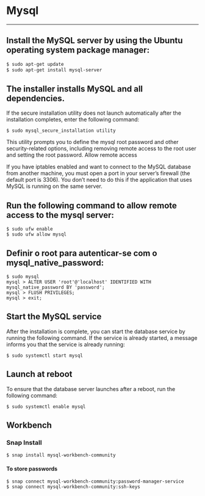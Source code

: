 # Mysql
-------------------------
## Install the MySQL server by using the Ubuntu operating system package manager:
```bash
$ sudo apt-get update
$ sudo apt-get install mysql-server
```
## The installer installs MySQL and all dependencies.

If the secure installation utility does not launch automatically after the installation completes, enter the following command:
```
$ sudo mysql_secure_installation utility
```
This utility prompts you to define the mysql root password and other security-related options, including removing remote access to the root user and setting the root password.
Allow remote access

If you have iptables enabled and want to connect to the MySQL database from another machine, you must open a port in your server’s firewall (the default port is 3306). You don’t need to do this if the application that uses MySQL is running on the same server.

##  Run the following command to allow remote access to the mysql server:

```
$ sudo ufw enable
$ sudo ufw allow mysql
```

## Definir o root para autenticar-se com o mysql_native_password:
```
$ sudo mysql
mysql > ALTER USER 'root'@'localhost' IDENTIFIED WITH mysql_native_password BY 'password';
mysql > FLUSH PRIVILEGES;
mysql > exit;
```

## Start the MySQL service

After the installation is complete, you can start the database service by running the following command. If the service is already started, a message informs you that the service is already running:
```
$ sudo systemctl start mysql
```
## Launch at reboot

To ensure that the database server launches after a reboot, run the following command:
```
$ sudo systemctl enable mysql
```

## Workbench
### Snap Install
```
$ snap install mysql-workbench-community
```
#### To store passwords
```
$ snap connect mysql-workbench-community:password-manager-service
$ snap connect mysql-workbench-community:ssh-keys
```
